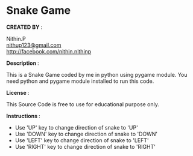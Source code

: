 
                                                                      
        
        
        
        
                  
   <h1><b>Snake Game </b></h1>                                                                     
                                                                      
 <b>CREATED BY </b>   :  
 
 Nithin.P                                          
 									              	nithup123@gmail.com                               
                    http://facebook.com/nithin.nithinp                
                         
                         
                         
                                                                      
<b> Description  </b> :  

This is a Snake Game  coded by me in python using pygame module. You need python and pygame module installed to run this code.         
       
       
                                                                      
 <b>License   </b>    : 
 
 This Source Code is free to use for educational purpose only.                     
 
 
                                                                      
 <b>Instructions </b> :  
 <ul>
<li> Use 'UP' key to change direction of snake to 'UP' </li>          
<li> Use 'DOWN' key to change direction of snake to 'DOWN'  </li>                   
<li> Use 'LEFT' key to change direction of snake to 'LEFT'  </li>            
<li>Use 'RIGHT' key to change direction of snake to 'RIGHT'   </li>         
 </ul>                                                                
